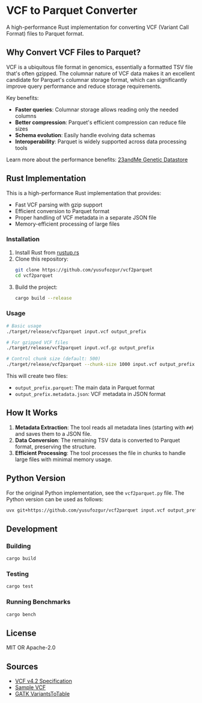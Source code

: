 # VCF to Parquet Converter

A high-performance Rust implementation for converting VCF (Variant Call Format) files to Parquet format.

## Why Convert VCF Files to Parquet?

VCF is a ubiquitous file format in genomics, essentially a formatted TSV file that's often gzipped. The columnar nature of VCF data makes it an excellent candidate for Parquet's columnar storage format, which can significantly improve query performance and reduce storage requirements.

Key benefits:
- **Faster queries**: Columnar storage allows reading only the needed columns
- **Better compression**: Parquet's efficient compression can reduce file sizes
- **Schema evolution**: Easily handle evolving data schemas
- **Interoperability**: Parquet is widely supported across data processing tools

Learn more about the performance benefits: [23andMe Genetic Datastore](https://medium.com/23andme-engineering/genetic-datastore-4b213256db31)

## Rust Implementation

This is a high-performance Rust implementation that provides:
- Fast VCF parsing with gzip support
- Efficient conversion to Parquet format
- Proper handling of VCF metadata in a separate JSON file
- Memory-efficient processing of large files

### Installation

1. Install Rust from [rustup.rs](https://rustup.rs/)
2. Clone this repository:
   ```bash
   git clone https://github.com/yusufozgur/vcf2parquet
   cd vcf2parquet
   ```
3. Build the project:
   ```bash
   cargo build --release
   ```

### Usage

```bash
# Basic usage
./target/release/vcf2parquet input.vcf output_prefix

# For gzipped VCF files
./target/release/vcf2parquet input.vcf.gz output_prefix

# Control chunk size (default: 500)
./target/release/vcf2parquet --chunk-size 1000 input.vcf output_prefix
```

This will create two files:
- `output_prefix.parquet`: The main data in Parquet format
- `output_prefix.metadata.json`: VCF metadata in JSON format

## How It Works

1. **Metadata Extraction**: The tool reads all metadata lines (starting with `##`) and saves them to a JSON file.
2. **Data Conversion**: The remaining TSV data is converted to Parquet format, preserving the structure.
3. **Efficient Processing**: The tool processes the file in chunks to handle large files with minimal memory usage.

## Python Version

For the original Python implementation, see the `vcf2parquet.py` file. The Python version can be used as follows:

```bash
uvx git+https://github.com/yusufozgur/vcf2parquet input.vcf output_prefix
```

## Development

### Building

```bash
cargo build
```

### Testing

```bash
cargo test
```

### Running Benchmarks

```bash
cargo bench
```

## License

MIT OR Apache-2.0

## Sources

- [VCF v4.2 Specification](https://samtools.github.io/hts-specs/VCFv4.2.pdf)
- [Sample VCF](https://github.com/vcflib/vcflib/blob/master/samples/sample.vcf)
- [GATK VariantsToTable](https://gatk.broadinstitute.org/hc/en-us/articles/360036896892-VariantsToTable)